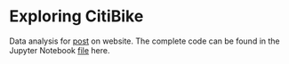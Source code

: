 # Exploring CitiBike

Data analysis for [post](http://luisvalesilva.github.io/citibike.html) on website. The complete code can be found in the Jupyter Notebook [file](exploring_citibike.ipynb) here.
